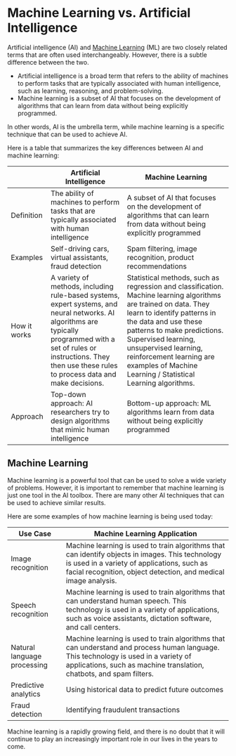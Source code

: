# Machine Learning vs. Artificial Intelligence

Artificial intelligence (AI) and [Machine Learning](#machine-learning) (ML) are two closely related terms that are often used interchangeably. However, there is a subtle difference between the two.

* Artificial intelligence is a broad term that refers to the ability of machines to perform tasks that are typically associated with human intelligence, such as learning, reasoning, and problem-solving.
* Machine learning is a subset of AI that focuses on the development of algorithms that can learn from data without being explicitly programmed.

In other words, AI is the umbrella term, while machine learning is a specific technique that can be used to achieve AI.

Here is a table that summarizes the key differences between AI and machine learning:

|       | Artificial Intelligence                                                                                                                   | Machine Learning                                                                                                                         |
|--------------|-------------------------------------------------------------------------------------------------------------------------------------------|------------------------------------------------------------------------------------------------------------------------------------------|
| Definition   | The ability of machines to perform tasks that are typically associated with human intelligence                                            | A subset of AI that focuses on the development of algorithms that can learn from data without being explicitly programmed                |
| Examples     | Self-driving cars, virtual assistants, fraud detection                                                                                    | Spam filtering, image recognition, product recommendations                                                                               |
| How it works | A variety of methods, including rule-based systems, expert systems, and neural networks. AI algorithms are typically programmed with a set of rules or instructions. They then use these rules to process data and make decisions. | Statistical methods, such as regression and classification. Machine learning algorithms are trained on data. They learn to identify patterns in the data and use these patterns to make predictions. Supervised learning, unsupervised learning, reinforcement learning are examples of Machine Learning / Statistical Learning algorithms.|
| Approach | Top-down approach: AI researchers try to design algorithms that mimic human intelligence | Bottom-up approach: ML algorithms learn from data without being explicitly programmed |

## Machine Learning

Machine learning is a powerful tool that can be used to solve a wide variety of problems. However, it is important to remember that machine learning is just one tool in the AI toolbox. There are many other AI techniques that can be used to achieve similar results.

Here are some examples of how machine learning is being used today:

| Use Case                    | Machine Learning Application                                                                                                                                                                                      |
|-----------------------------|-------------------------------------------------------------------------------------------------------------------------------------------------------------------------------------------------------------------|
| Image recognition           | Machine learning is used to train algorithms that can identify objects in images. This technology is used in a variety of applications, such as facial recognition, object detection, and medical image analysis. |
| Speech recognition          | Machine learning is used to train algorithms that can understand human speech. This technology is used in a variety of applications, such as voice assistants, dictation software, and call centers.              |
| Natural language processing | Machine learning is used to train algorithms that can understand and process human language. This technology is used in a variety of applications, such as machine translation, chatbots, and spam filters.       |
|Predictive analytics         | Using historical data to predict future outcomes|
|Fraud detection              | Identifying fraudulent transactions|

Machine learning is a rapidly growing field, and there is no doubt that it will continue to play an increasingly important role in our lives in the years to come.
